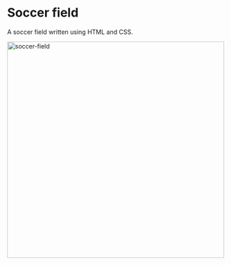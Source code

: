 # Soccer field

A soccer field written using HTML and CSS.

<img width="500" alt="soccer-field" src="https://github.com/wlsf82/soccer-field/assets/2768415/3f303581-6136-4f24-9272-ecb4185b52a7">
